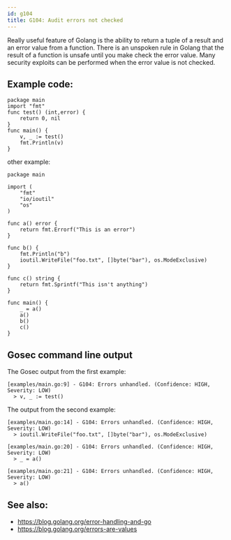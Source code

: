 ```yaml
---
id: g104
title: G104: Audit errors not checked
---
```


Really useful feature of Golang is the ability to return a tuple of a result and an error value from a function. There is an unspoken rule in Golang that the result of a function is unsafe until you make check the error value. Many security exploits can be performed when the error value is not checked.

## Example code:

```
package main
import "fmt"
func test() (int,error) {
	return 0, nil
}
func main() {
	v, _ := test()
	fmt.Println(v)
}
```

other example:

```
package main

import (
	"fmt"
	"io/ioutil"
	"os"
)

func a() error {
	return fmt.Errorf("This is an error")
}

func b() {
	fmt.Println("b")
	ioutil.WriteFile("foo.txt", []byte("bar"), os.ModeExclusive)
}

func c() string {
	return fmt.Sprintf("This isn't anything")
}

func main() {
	_ = a()
	a()
	b()
	c()
}
```

## Gosec command line output

The Gosec output from the first example: 

```
[examples/main.go:9] - G104: Errors unhandled. (Confidence: HIGH, Severity: LOW)
  > v, _ := test()
```

The output from the second example:

```
[examples/main.go:14] - G104: Errors unhandled. (Confidence: HIGH, Severity: LOW)
  > ioutil.WriteFile("foo.txt", []byte("bar"), os.ModeExclusive)

[examples/main.go:20] - G104: Errors unhandled. (Confidence: HIGH, Severity: LOW)
  > _ = a()

[examples/main.go:21] - G104: Errors unhandled. (Confidence: HIGH, Severity: LOW)
  > a()
```

## See also:

* https://blog.golang.org/error-handling-and-go
* https://blog.golang.org/errors-are-values